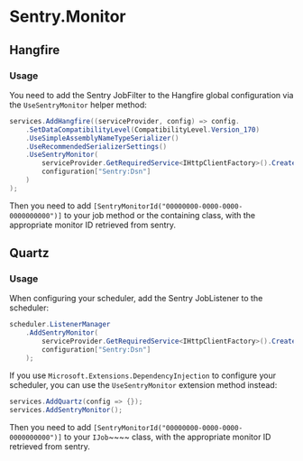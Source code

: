 # Sentry.Monitor

## Hangfire
### Usage

You need to add the Sentry JobFilter to the Hangfire global configuration via the `UseSentryMonitor` helper method:

```csharp
services.AddHangfire((serviceProvider, config) => config.
	.SetDataCompatibilityLevel(CompatibilityLevel.Version_170)
	.UseSimpleAssemblyNameTypeSerializer()
	.UseRecommendedSerializerSettings()
	.UseSentryMonitor(
	    serviceProvider.GetRequiredService<IHttpClientFactory>().CreateClient("SentryMonitor"), 
	    configuration["Sentry:Dsn"]
    )
);
```

Then you need to add `[SentryMonitorId("00000000-0000-0000-0000000000")]` to your job method or the containing class, with the appropriate monitor ID retrieved from sentry.

## Quartz
### Usage

When configuring your scheduler, add the Sentry JobListener to the scheduler:

```csharp
scheduler.ListenerManager
    .AddSentryMonitor(
        serviceProvider.GetRequiredService<IHttpClientFactory>().CreateClient("SentryMonitor"), 
        configuration["Sentry:Dsn"]
    );
```

If you use `Microsoft.Extensions.DependencyInjection` to configure your scheduler, you can use the `UseSentryMonitor` extension method instead:

```csharp
services.AddQuartz(config => {});
services.AddSentryMonitor();
```

Then you need to add `[SentryMonitorId("00000000-0000-0000-0000000000")]` to your `IJob`~~~~ class, with the appropriate monitor ID retrieved from sentry.